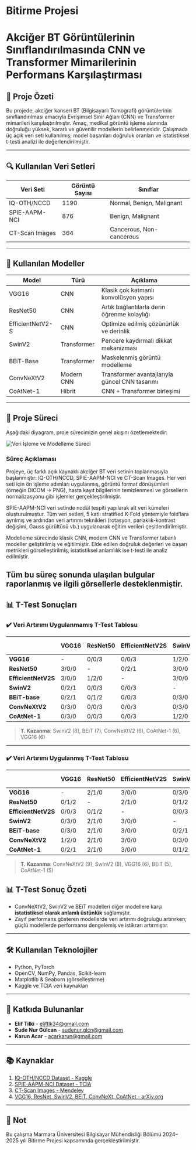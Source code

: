 # Bitirme Projesi
# Akciğer BT Görüntülerinin Sınıflandırılmasında CNN ve Transformer Mimarilerinin Performans Karşılaştırması

## 📌 Proje Özeti

Bu projede, akciğer kanseri BT (Bilgisayarlı Tomografi) görüntülerinin sınıflandırılması amacıyla Evrişimsel Sinir Ağları (CNN) ve Transformer mimarileri karşılaştırılmıştır. Amaç, medikal görüntü işleme alanında doğruluğu yüksek, kararlı ve güvenilir modellerin belirlenmesidir. Çalışmada üç açık veri seti kullanılmış; model başarıları doğruluk oranları ve istatistiksel t-testi analizi ile değerlendirilmiştir.

---


## 🔍 Kullanılan Veri Setleri

| Veri Seti         | Görüntü Sayısı | Sınıflar                               |
|-------------------|----------------|----------------------------------------|
| IQ-OTH/NCCD       | 1190           | Normal, Benign, Malignant              |
| SPIE-AAPM-NCI      | 876            | Benign, Malignant                      |
| CT-Scan Images     | 364            | Cancerous, Non-cancerous               |

---

## 🧠 Kullanılan Modeller

| Model             | Türü          | Açıklama |
|------------------|---------------|----------|
| VGG16            | CNN           | Klasik çok katmanlı konvolüsyon yapısı |
| ResNet50         | CNN           | Artık bağlantılarla derin öğrenme kolaylığı |
| EfficientNetV2-S | CNN           | Optimize edilmiş çözünürlük ve derinlik |
| SwinV2           | Transformer   | Pencere kaydırmalı dikkat mekanizması |
| BEiT-Base        | Transformer   | Maskelenmiş görüntü modelleme |
| ConvNeXtV2       | Modern CNN    | Transformer avantajlarıyla güncel CNN tasarımı |
| CoAtNet-1        | Hibrit        | CNN + Transformer birleşimi |

---
## 🔄 Proje Süreci

Aşağıdaki diyagram, proje sürecimizin genel akışını özetlemektedir:

![Veri İşleme ve Modelleme Süreci](./assets/proje_sureci.png)

### Süreç Açıklaması

Projeye, üç farklı açık kaynaklı akciğer BT veri setinin toplanmasıyla başlanmıştır: IQ-OTH/NCCD, SPIE-AAPM-NCI ve CT-Scan Images. Her veri seti için ön işleme adımları uygulanmış, görüntü format dönüşümleri (örneğin DICOM → PNG), hasta kayıt bilgilerinin temizlenmesi ve görsellerin normalizasyonu gibi işlemler gerçekleştirilmiştir.

SPIE-AAPM-NCI veri setinde nodül tespiti yapılarak alt veri kümeleri oluşturulmuştur. Tüm veri setleri, 5 katlı stratified K-Fold yöntemiyle fold’lara ayrılmış ve ardından veri artırımı teknikleri (rotasyon, parlaklık-kontrast değişimi, Gauss gürültüsü vb.) uygulanarak eğitim verileri çeşitlendirilmiştir.

Modelleme sürecinde klasik CNN, modern CNN ve Transformer tabanlı modeller geliştirilmiş ve eğitilmiştir. Elde edilen doğruluk değerleri ve başarı metrikleri görselleştirilmiş, istatistiksel anlamlılık ise t-testi ile analiz edilmiştir.

Tüm bu süreç sonunda ulaşılan bulgular raporlanmış ve ilgili görsellerle desteklenmiştir.
---
## 📊 T-Test Sonuçları

### ✔️ Veri Artırımı Uygulanmamış T-Test Tablosu

|                | VGG16 | ResNet50 | EfficientNetV2S | SwinV2 | BEiT-base | ConvNeXtV2 | CoAtNet-1 |
|----------------|-------|----------|------------------|--------|------------|--------------|-------------|
| **VGG16**        |   -   | 0/0/3   | 0/0/3           | 1/2/0 | 1/2/0     | 0/3/0       | 0/3/0      |
| **ResNet50**     | 3/0/0 |   -      | 0/2/1           | 3/0/0 | 2/1/0     | 3/0/0       | 3/0/0      |
| **EfficientNetV2S** | 3/0/0 | 1/2/0   |   -              | 3/0/0 | 3/0/0     | 3/0/0       | 3/0/0      |
| **SwinV2**        | 0/2/1 | 0/0/3   | 0/0/3           |   -     | 0/3/0     | 0/3/0       | 0/2/1      |
| **BEiT-base**     | 0/2/1 | 0/1/2   | 0/0/3           | 0/3/0 |   -         | 0/3/0       | 0/2/1      |
| **ConvNeXtV2**    | 0/3/0 | 0/0/3   | 0/0/3           | 0/3/0 | 0/3/0     |    -         | 0/3/0      |
| **CoAtNet-1**     | 0/3/0 | 0/0/3   | 0/0/3           | 1/2/0 | 1/2/0     | 0/3/0       |     -        |

> **T. Kazanma**: SwinV2 (8), BEiT (7), ConvNeXtV2 (6), CoAtNet-1 (6), VGG16 (6)

---

### ✔️ Veri Artırımı Uygulanmış T-Test Tablosu

|                | VGG16 | ResNet50 | EfficientNetV2S | SwinV2 | BEiT-base | ConvNeXtV2 | CoAtNet-1 |
|----------------|-------|----------|------------------|--------|------------|--------------|-------------|
| **VGG16**        |   -   | 2/1/0   | 3/0/0           | 0/3/0 | 0/3/0     | 0/2/1       | 1/2/0      |
| **ResNet50**     | 0/1/2 |   -      | 2/1/0           | 0/1/2 | 0/1/2     | 0/1/2       | 0/1/2      |
| **EfficientNetV2S** | 0/0/3 | 0/1/2   |   -              | 0/0/3 | 0/0/3     | 0/0/3       | 0/0/3      |
| **SwinV2**        | 0/3/0 | 2/1/0   | 3/0/0           |   -     | 1/2/0     | 0/3/0       | 2/1/0      |
| **BEiT-base**     | 0/3/0 | 2/1/0   | 3/0/0           | 0/2/1 |   -         | 0/2/1       | 0/3/0      |
| **ConvNeXtV2**    | 1/2/0 | 2/1/0   | 3/0/0           | 0/3/0 | 1/2/0     |    -         | 2/1/0      |
| **CoAtNet-1**     | 0/2/1 | 2/1/0   | 3/0/0           | 0/1/2 | 0/3/0     | 0/1/2       |     -        |

> **T. Kazanma**: ConvNeXtV2 (9), SwinV2 (8), VGG16 (6), BEiT (5), CoAtNet-1 (5)

## 📊 T-Test Sonuç Özeti

- ConvNeXtV2, SwinV2 ve BEiT modelleri diğer modellere karşı **istatistiksel olarak anlamlı üstünlük** sağlamıştır.
- Zayıf performans gösteren modellerde veri artırımı doğruluğu artırırken; güçlü modellerde performansı dengelemiş ve istikrarı artırmıştır.

---

## 🛠️ Kullanılan Teknolojiler

- Python, PyTorch
- OpenCV, NumPy, Pandas, Scikit-learn
- Matplotlib & Seaborn (görselleştirme)
- Kaggle ve TCIA veri kaynakları

---

## 👥 Katkıda Bulunanlar

- **Elif Tilki** - [eliftlk34@gmail.com](mailto:eliftlk34@gmail.com)
- **Sude Nur Gülcan** - [sudenur.glcn@gmail.com](mailto:sudenur.glcn@gmail.com)
- **Karun Acar** - [acarkarun@gmail.com](mailto:acarkarun@gmail.com)


---

## 📚 Kaynaklar

1. [IQ-OTH/NCCD Dataset - Kaggle](https://www.kaggle.com/datasets/hamdallak/the-iqothnccd-lung-cancer-dataset)
2. [SPIE-AAPM-NCI Dataset - TCIA](https://www.cancerimagingarchive.net/collection/spie-aapm-lung-ct-challenge/)  
3. [CT-Scan Images - Mendeley](https://doi.org/10.17632/p2r42nm2ty.3)  
4. [VGG16, ResNet, SwinV2, BEiT, ConvNeXt, CoAtNet - arXiv.org](https://arxiv.org/)

---

## 📌 Not

Bu çalışma Marmara Üniversitesi Bilgisayar Mühendisliği Bölümü 2024–2025 yılı Bitirme Projesi kapsamında gerçekleştirilmiştir.
